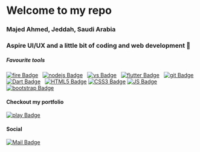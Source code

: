 # Welcome to my repo <img src="https://media.giphy.com/media/UVG0BN8TOMKkPOJS6e/giphy.gif" width="10px" heigth="15px" alt="">

### Majed Ahmed, Jeddah, Saudi Arabia
### Aspire UI/UX and a little bit of coding and web development 📱

##### Favourite tools
[![fire Badge](https://img.shields.io/badge/-Firebase-FFCA28?style=for-the-badge&labelColor=273347&logo=firebase&logoColor=FFCA28)](#) &nbsp;
[![nodejs Badge](https://img.shields.io/badge/-Node.js-68a063?style=for-the-badge&labelColor=303030&logo=node.js&logoColor=white)](#) &nbsp;
[![vs Badge](https://img.shields.io/badge/-VS_Code-007ACC?style=for-the-badge&labelColor=273347&logo=visual-studio-code&logoColor=007ACC)](#) &nbsp;
[![flutter Badge](https://img.shields.io/badge/-Flutter-61DAFB?style=for-the-badge&labelColor=273347&logo=flutter&logoColor=61DAFB)](#) &nbsp;
[![git Badge](https://img.shields.io/badge/-Git-F05032?style=for-the-badge&labelColor=273347&logo=git&logoColor=F05032)](#) &nbsp;
[![Dart Badge](https://img.shields.io/badge/-dart-blue?style=for-the-badge&labelColor=273347&logo=dart&logoColor=blue)](#) &nbsp;
[![HTML5 Badge](https://img.shields.io/badge/-html-orange?style=for-the-badge&labelColor=273347&logo=html5&logoColor=orange)](#)
[![CSS3 Badge](https://img.shields.io/badge/-CSS3-lightblue?style=for-the-badge&labelColor=273347&logo=css3&logoColor=lightblue)](#)
[![JS Badge](https://img.shields.io/badge/-javascript-orange?style=for-the-badge&labelColor=273347&logo=javascript&logoColor=orange)](#)
[![bootstrap Badge](https://img.shields.io/badge/-Bootstrap-563d7c?style=for-the-badge&labelColor=273347&logo=bootstrap&logoColor=563d7c)](#)

#### Checkout my portfolio
[![play Badge](https://img.shields.io/badge/-Portfolio-852bcf?style=for-the-badge&labelColor=411763&logo=google-chrome&logoColor=white&link=https://MajedAhmed.me)](https://MajedAhmed.sa)
#### Social
[![Mail Badge](https://img.shields.io/badge/-Majed-c0392b?style=flat&labelColor=c0392b&logo=gmail&logoColor=white)](mailto:AlhasenMajed@gmail.com)
